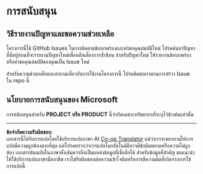 <!--
CO_OP_TRANSLATOR_METADATA:
{
  "original_hash": "cd89329575372232e59605f7a08ae0df",
  "translation_date": "2025-08-27T19:52:23+00:00",
  "source_file": "SUPPORT.md",
  "language_code": "th"
}
-->
# การสนับสนุน

## วิธีรายงานปัญหาและขอความช่วยเหลือ  

โครงการนี้ใช้ GitHub Issues ในการติดตามข้อบกพร่องและคำขอคุณสมบัติใหม่ โปรดค้นหาปัญหาที่มีอยู่ก่อนที่จะรายงานปัญหาใหม่เพื่อหลีกเลี่ยงการซ้ำซ้อน สำหรับปัญหาใหม่ ให้รายงานข้อบกพร่องหรือคำขอคุณสมบัติของคุณเป็น Issue ใหม่

สำหรับความช่วยเหลือและคำถามเกี่ยวกับการใช้งานโครงการนี้ โปรดติดต่อเราผ่านการสร้าง Issue ใน repo นี้

## นโยบายการสนับสนุนของ Microsoft  

การสนับสนุนสำหรับ **PROJECT หรือ PRODUCT** นี้จำกัดเฉพาะทรัพยากรที่ระบุไว้ข้างต้นเท่านั้น

---

**ข้อจำกัดความรับผิดชอบ**:  
เอกสารนี้ได้รับการแปลโดยใช้บริการแปลภาษา AI [Co-op Translator](https://github.com/Azure/co-op-translator) แม้ว่าเราจะพยายามให้การแปลมีความถูกต้องมากที่สุด แต่โปรดทราบว่าการแปลโดยอัตโนมัติอาจมีข้อผิดพลาดหรือความไม่ถูกต้อง เอกสารต้นฉบับในภาษาดั้งเดิมควรถือเป็นแหล่งข้อมูลที่เชื่อถือได้ สำหรับข้อมูลที่สำคัญ ขอแนะนำให้ใช้บริการแปลภาษามืออาชีพ เราไม่รับผิดชอบต่อความเข้าใจผิดหรือการตีความผิดที่เกิดจากการใช้การแปลนี้